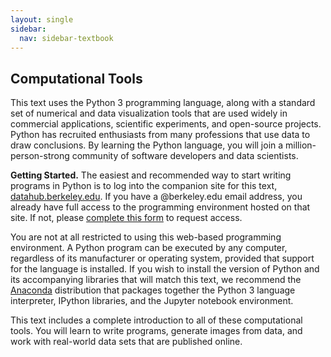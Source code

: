 ```yaml
---
layout: single
sidebar:
  nav: sidebar-textbook
---
```


Computational Tools
-------------------

This text uses the Python 3 programming language, along with a standard set of
numerical and data visualization tools that are used widely in commercial
applications, scientific experiments, and open-source projects.
Python has recruited enthusiasts from many professions that use data to draw
conclusions. By learning the Python language, you will join a
million-person-strong community of software developers and data scientists.

**Getting Started.** The easiest and recommended way to start writing programs
in Python is to log into the companion site for this text,
[datahub.berkeley.edu](https://datahub.berkeley.edu). If you have a @berkeley.edu
email address, you already have full access to the programming environment hosted 
on that site. If not, please 
[complete this form](https://goo.gl/forms/saQpxdqzS2rKxjTc2) to request access.

You are not at all restricted to using this web-based programming environment.
A Python program can be executed by any computer, regardless of its
manufacturer or operating system, provided that support for the language is
installed. If you wish to install the version of Python and its accompanying
libraries that will match this text, we recommend the [Anaconda][download]
distribution that packages together the Python 3 language interpreter, IPython
libraries, and the Jupyter notebook environment.

   [download]: http://continuum.io/downloads

This text includes a complete introduction to all of these computational tools.
You will learn to write programs, generate images from data, and work with
real-world data sets that are published online.
